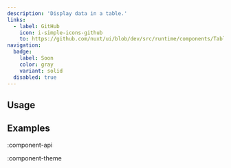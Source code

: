 ```yaml
---
description: 'Display data in a table.'
links:
  - label: GitHub
    icon: i-simple-icons-github
    to: https://github.com/nuxt/ui/blob/dev/src/runtime/components/Table.vue
navigation:
  badge:
    label: Soon
    color: gray
    variant: solid
  disabled: true
---
```


## Usage

## Examples

:component-api

:component-theme
